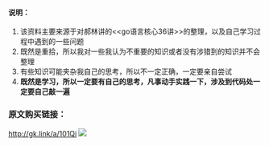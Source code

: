 #### 说明：
 1. 该资料主要来源于对郝林讲的<<go语言核心36讲>>的整理，以及自己学习过程中遇到的一些问题
 2. 既然是重拾，所以我对一些我认为不重要的知识或者没有涉猎到的知识并不会整理
 3. 有些知识可能夹杂我自己的思考，所以不一定正确，一定要亲自尝试
 4. **既然是学习，所以一定要有自己的思考，凡事动手实践一下，涉及到代码处一定要自己敲一遍**
 
### 原文购买链接：
  http://gk.link/a/101Qi
  ![](https://ww1.sinaimg.cn/large/007i4MEmgy1fytw0hic3rj30tz1hcdj0.jpg)
	
